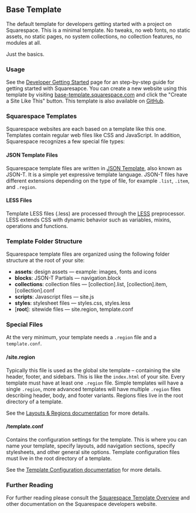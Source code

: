 Base Template
------------------------------

The default template for developers getting started with a project on Squarespace. This is a minimal template. No tweaks, no web fonts, no static assets, no static pages, no system collections, no collection features, no modules at all.

Just the basics.

### Usage

See the [Developer Getting Started](https://developers.squarespace.com/get-started) page for an step-by-step guide for getting started with Squaresapce. You can create a new website using this template by visiting [base-template.squarespace.com](http://base-template.squarespace.com) and click the "Create a Site Like This" button. This template is also available on [GitHub](https://github.com/Squarespace/base-template).

### Squarespace Templates

Squarespace websites are each based on a template like this one. Templates contain regular web files like CSS and JavaScript. In addition, Squarespace recognizes a few special file types:

#### JSON Template Files

Squarespace template files are written in [JSON Template](https://developers.squarespace.com/what-is-json-t), also known as JSON-T. It is a simple yet expressive template language. JSON-T files have different extensions depending on the type of file, for example `.list`, `.item`, and `.region`.

#### LESS Files

Template LESS files (.less) are processed through the [LESS](http://lesscss.org/) preprocessor. LESS extends CSS with dynamic behavior such as variables, mixins, operations and functions.

### Template Folder Structure

Squarespace template files are organized using the following folder structure at the root of your site:

- **assets**: design assets — example: images, fonts and icons
- **blocks**: JSON-T Partials — navigation.block
- **collections**: collection files — [collection].list, [collection].item, [collection].conf
- **scripts**: Javascript files — site.js
- **styles**: stylesheet files — styles.css, styles.less
- [**root**]: sitewide files — site.region, template.conf

### Special Files

At the very minimum, your template needs a `.region` file and a `template.conf`.

#### /site.region

Typically this file is used as the global site template – containing the site header, footer, and sidebars. This is like the `index.html` of your site. Every template must have at least one `.region` file. Simple templates will have a single `.region`, more advanced templates will have multiple `.region` files describing header, body, and footer variants. Regions files live in the root directory of a template.

See the [Layouts & Regions documentation](https://developers.squarespace.com/layouts-regions/) for more details.

#### /template.conf

Contains the configuration settings for the template. This is where you can name your template, specify layouts, add navigation sections, specify stylesheets, and other general site options. Template configuration files must live in the root directory of a template.

See the [Template Configuration documentation](https://developers.squarespace.com/template-configuration/) for more details.

### Further Reading

For further reading please consult the [Squarespace Template Overview](https://developers.squarespace.com/template-overview/) and other documentation on the Squarespace developers website.

